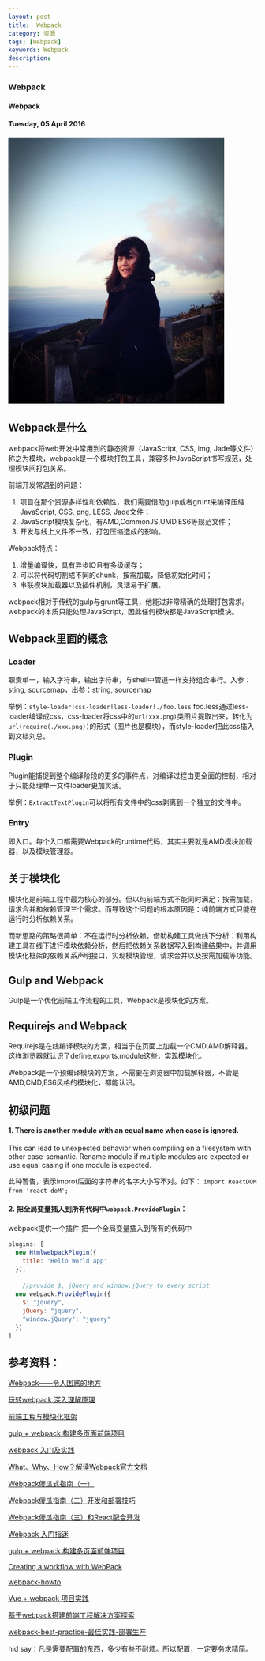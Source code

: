 ```yaml
---
layout: post
title:  Webpack
category: 资源
tags: [Webpack]
keywords: Webpack
description:
---
```


###  Webpack

#### Webpack

#### Tuesday, 05 April 2016

![landscape](/../../assets/img/resource/2016/ChenBi_3.jpg)

## Webpack是什么

webpack将web开发中常用到的静态资源（JavaScript, CSS, img, Jade等文件）称之为模块，webpack是一个模块打包工具，兼容多种JavaScript书写规范，处理模块间打包关系。

前端开发常遇到的问题：

1. 项目在那个资源多样性和依赖性，我们需要借助gulp或者grunt来编译压缩JavaScript, CSS, png, LESS, Jade文件；
2. JavaScript模块复杂化，有AMD,CommonJS,UMD,ES6等规范文件；
3. 开发与线上文件不一致，打包压缩造成的影响。

Webpack特点：

1. 增量编译快，具有异步IO且有多级缓存；
2. 可以将代码切割成不同的chunk，按需加载，降低初始化时间；
3. 串联模块加载器以及插件机制，灵活易于扩展。

webpack相对于传统的gulp与grunt等工具，他能过非常精确的处理打包需求。webpack的本质只能处理JavaScript，因此任何模块都是JavaScript模块。

## Webpack里面的概念

### Loader

职责单一，输入字符串，输出字符串，与shell中管道一样支持组合串行。入参：sting, sourcemap，出参：string, sourcemap

举例：`style-loader!css-loader!less-loader!./foo.less`
foo.less通过less-loader编译成css，css-loader将css中的`url(xxx.png)`类图片提取出来，转化为`url(require(./xxx.png))`的形式（图片也是模块），而style-loader把此css插入到文档刘总。

### Plugin

Plugin能捕捉到整个编译阶段的更多的事件点，对编译过程由更全面的控制，相对于只能处理单一文件loader更加灵活。

举例：`ExtractTextPlugin`可以将所有文件中的css剥离到一个独立的文件中。

### Entry

即入口。每个入口都需要Webpack的runtime代码，其实主要就是AMD模块加载器，以及模块管理器。

## 关于模块化

模块化是前端工程中最为核心的部分。但以纯前端方式不能同时满足：按需加载，请求合并和依赖管理三个需求。而导致这个问题的根本原因是：纯前端方式只能在运行时分析依赖关系。

而新思路的策略很简单：不在运行时分析依赖。借助构建工具做线下分析：利用构建工具在线下进行模块依赖分析，然后把依赖关系数据写入到构建结果中，并调用模块化框架的依赖关系声明接口，实现模块管理，请求合并以及按需加载等功能。

## Gulp and Webpack

Gulp是一个优化前端工作流程的工具，Webpack是模块化的方案。

## Requirejs and Webpack

Requirejs是在线编译模块的方案，相当于在页面上加载一个CMD,AMD解释器。这样浏览器就认识了define,exports,module这些，实现模块化。

Webpack是一个预编译模块的方案，不需要在浏览器中加载解释器，不管是AMD,CMD,ES6风格的模块化，都能认识。

## 初级问题

#### 1. There is another module with an equal name when case is ignored.
This can lead to unexpected behavior when compiling on a filesystem with other case-semantic.
Rename module if multiple modules are expected or use equal casing if one module is expected.

此种警告，表示improt后面的字符串的名字大小写不对。如下：
`import ReactDOM from 'react-doM';`

#### 2. 把全局变量插入到所有代码中`webpack.ProvidePlugin`：

webpack提供一个插件 把一个全局变量插入到所有的代码中

```javascript
plugins: [
  new HtmlwebpackPlugin({
    title: 'Hello World app'
  }),
    
	//provide $, jQuery and window.jQuery to every script
  new webpack.ProvidePlugin({
    $: "jquery",
    jQuery: "jquery",
    "window.jQuery": "jquery"
  })
]
```

## 参考资料：

[Webpack——令人困惑的地方](https://github.com/chemdemo/chemdemo.github.io/issues/13)

[玩转webpack 深入理解原理](http://www.thkdog.com/html5/2015/05/08/webpack.html)

[前端工程与模块化框架](https://github.com/fouber/blog/issues/4)

[gulp + webpack 构建多页面前端项目](https://github.com/fwon/blog/issues/17)

[webpack 入门及实践](http://www.w3ctech.com/topic/1557)

[What、Why、How？解读Webpack官方文档](https://segmentfault.com/a/1190000003506497)

[Webpack傻瓜式指南（一）](http://zhuanlan.zhihu.com/p/20367175)

[Webpack傻瓜指南（二）开发和部署技巧](http://zhuanlan.zhihu.com/p/20397902?refer=FrontendMagazine)

[Webpack傻瓜指南（三）和React配合开发](http://zhuanlan.zhihu.com/p/20522487?refer=FrontendMagazine)

[Webpack 入门指迷](https://segmentfault.com/a/1190000003969465)

[gulp + webpack 构建多页面前端项目](https://segmentfault.com/a/1190000003969465)

[Creating a workflow with WebPack](http://christianalfoni.github.io/javascript/2014/12/13/did-you-know-webpack-and-react-is-awesome.html)

[webpack-howto](https://github.com/petehunt/webpack-howto/blob/master/README-zh.md)

[Vue + webpack 项目实践](http://jiongks.name/blog/just-vue/)

[基于webpack搭建前端工程解决方案探索](https://segmentfault.com/a/1190000003499526)

[webpack-best-practice-最佳实践-部署生产](http://qiutc.me/post/webpack-best-practice-%E6%9C%80%E4%BD%B3%E5%AE%9E%E8%B7%B5-%E9%83%A8%E7%BD%B2%E7%94%9F%E4%BA%A7.html)




hid say：凡是需要配置的东西，多少有些不耐烦。所以配置，一定要务求精简。
